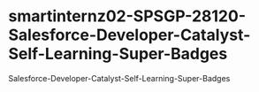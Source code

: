 # smartinternz02-SPSGP-28120-Salesforce-Developer-Catalyst-Self-Learning-Super-Badges
Salesforce-Developer-Catalyst-Self-Learning-Super-Badges

